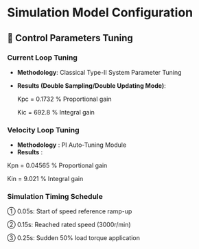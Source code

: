 # Simulation Model Configuration

## 🔧 Control Parameters Tuning

### Current Loop Tuning
- **Methodology**: Classical Type-Ⅱ System Parameter Tuning  
- **Results (Double Sampling/Double Updating Mode)**:

  Kpc = 0.1732  % Proportional gain
  
  Kic = 692.8   % Integral gain

### Velocity Loop Tuning
- **Methodology** : PI Auto-Tuning Module
- **Results** :

Kpn = 0.04565  % Proportional gain

Kin = 9.021    % Integral gain

### Simulation Timing Schedule
①
0.05s: Start of speed reference ramp-up

②
0.15s: Reached rated speed (3000r/min)

③
0.25s: Sudden 50% load torque application
